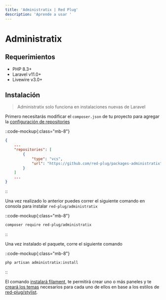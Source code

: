 ```yaml
---
title: 'Administratix | Red Plug'
description: 'Aprende a usar '
---
```


# Administratix

## Requerimientos

- PHP 8.3+
- Laravel v11.0+
- Livewire v3.0+

## Instalación

> Administratix solo funciona en instalaciones nuevas de Laravel

Primero necesitarás modificar el `composer.json` de tu proyecto para agregar la [configuración de repositories](https://getcomposer.org/doc/articles/handling-private-packages.md)

::code-mockup{:class="mb-8"}
```json
{
    ...
    "repositories": [
        {
            "type": "vcs",
            "url": "https://github.com/red-plug/packages-administratix"
        }
    ]
    ...
}

```
::

Una vez realizado lo anterior puedes correr el siguiente comando en consola para instalar `red-plug/administratix`


::code-mockup{:class="mb-8"}
```bash
composer require red-plug/administratix
```
::

Una vez instalado el paquete, corre el siguiente comando

::code-mockup{:class="mb-8"}
```bash
php artisan administratix:install
```
::

El comando [instalará filament](https://filamentphp.com/docs/3.x/panels/installation#installation), te permitirá crear uno o más paneles y te [creará los temas](https://filamentphp.com/docs/3.x/panels/themes#creating-a-custom-theme) necesarios para cada uno de ellos en base a los estilos de [red-plug/stylist](/stylist).